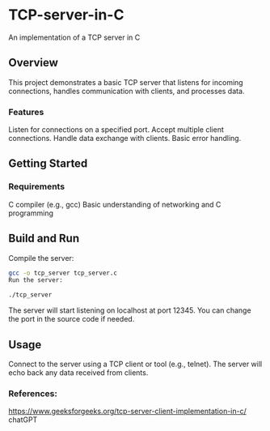 # TCP-server-in-C
An implementation of a TCP server in C


## Overview
This project demonstrates a basic TCP server that listens for incoming connections, handles communication with clients, and processes data.

### Features
Listen for connections on a specified port.
Accept multiple client connections.
Handle data exchange with clients.
Basic error handling.

## Getting Started
### Requirements
C compiler (e.g., gcc)
Basic understanding of networking and C programming


## Build and Run
Compile the server:

```sh
gcc -o tcp_server tcp_server.c
Run the server:
```

```sh
./tcp_server
```

The server will start listening on localhost at port 12345. You can change the port in the source code if needed.

## Usage
Connect to the server using a TCP client or tool (e.g., telnet).
The server will echo back any data received from clients.


### References:
https://www.geeksforgeeks.org/tcp-server-client-implementation-in-c/
chatGPT